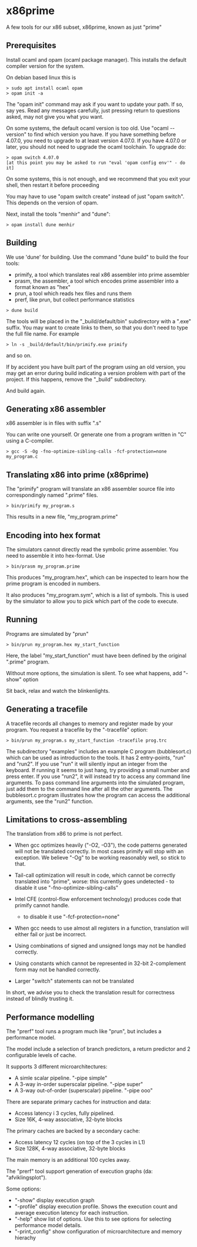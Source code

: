 # x86prime

A few tools for our x86 subset, x86prime, known as just "prime"

## Prerequisites

Install ocaml and opam (ocaml package manager). This installs the default compiler version for the system.

On debian based linux this is
~~~
> sudo apt install ocaml opam
> opam init -a
~~~
The "opam init" command may ask if you want to update your path. If so, say yes.
Read any messages carefully, just pressing return to questions asked, may not give you what you want.

On some systems, the default ocaml version is too old. Use "ocaml --version"
to find which version you have. If you have something before 4.07.0, you need
to upgrade to at least version 4.07.0. If you have 4.07.0 or later, you
should not need to upgrade the ocaml toolchain. To upgrade do:
~~~
> opam switch 4.07.0
[at this point you may be asked to run "eval 'opam config env'" - do it]
~~~
On some systems, this is not enough, and we recommend that you exit your shell,
then restart it before proceeding

You may have to use "opam switch create" instead of just "opam switch". This depends
on the version of opam.

Next, install the tools "menhir" and "dune":
~~~
> opam install dune menhir
~~~

## Building

We use 'dune' for building. Use the command "dune build" to build the four tools:

 * primify, a tool which translates real x86 assembler into prime assembler
 * prasm, the assembler, a tool which encodes prime assembler into a format known as "hex"
 * prun, a tool which reads hex files and runs them
 * prerf, like prun, but collect performance statistics

~~~
> dune build
~~~

The tools will be placed in the "_build/default/bin" subdirectory with a ".exe" suffix.
You may want to create links to them, so that you don't need to type the full file name.
For example
~~~
> ln -s _build/default/bin/primify.exe primify
~~~
and so on.

If by accident you have built part of the program using an old version, you
may get an error during build indicating a version problem with part of the
project. If this happens, remove the "_build" subdirectory.

And build again.

## Generating x86 assembler

x86 assembler is in files with suffix ".s"

You can write one yourself. Or generate one from a program written in "C"
using a C-compiler.

~~~
> gcc -S -Og -fno-optimize-sibling-calls -fcf-protection=none my_program.c
~~~

## Translating x86 into prime (x86prime)

The "primify" program will translate an x86 assembler source file into
correspondingly named ".prime" files.

~~~
> bin/primify my_program.s
~~~

This results in a new file, "my_program.prime"

## Encoding into hex format

The simulators cannot directly read the symbolic prime assembler. You need to
assemble it into hex-format. Use

~~~
> bin/prasm my_program.prime
~~~

This produces "my_program.hex", which can be inspected to learn how the prime
program is encoded in numbers.

It also produces "my_program.sym", which is a list of symbols. This is used by
the simulator to allow you to pick which part of the code to execute.

## Running

Programs are simulated by "prun"

~~~
> bin/prun my_program.hex my_start_function
~~~

Here, the label "my_start_function" must have been defined by the original ".prime"
program.

Without more options, the simulation is silent. To see what happens, add "-show" option

Sit back, relax and watch the blinkenlights.

## Generating a tracefile

A tracefile records all changes to memory and register made by your program.
You request a tracefile by the "-tracefile" option:

~~~
> bin/prun my_program.s my_start_function -tracefile prog.trc
~~~

The subdirectory "examples" includes an example C program (bubblesort.c)
which can be used as introduction to the tools. It has 2 entry-points, "run"
and "run2". If you use "run" it will silently input an integer from the keyboard.
If running it seems to just hang, try providing a small number and press enter.
If you use "run2", it will instead try to access any command line arguments.
To pass command line arguments into the simulated program, just add them to 
the command line after all the other arguments. The bubblesort.c program
illustrates how the program can access the additional arguments, see the "run2"
function.

## Limitations to cross-assembling

The translation from x86 to prime is not perfect.

 * When gcc optimizes heavily ("-O2, -O3"), the code patterns generated will not
   be translated correctly. In most cases primify will stop with an exception. 
   We believe "-Og" to be working reasonably well, so stick to that.

 * Tail-call optimization will result in code, which cannot be correctly translated
   into "prime", worse: this currently goes undetected - to disable it use "-fno-optimize-sibling-calls"

 * Intel CFE (control-flow enforcement technology) produces code that primify cannot handle.
   - to disable it use "-fcf-protection=none"

 * When gcc needs to use almost all registers in a function, translation will either fail
   or just be incorrect.

 * Using combinations of signed and unsigned longs may not be handled correctly.

 * Using constants which cannot be represented in 32-bit 2-complement form
   may not be handled correctly.

 * Larger "switch" statements can not be translated

In short, we advise you to check the translation result for correctness instead
of blindly trusting it.

## Performance modelling

The "prerf" tool runs a program much like "prun", but includes a performance model.

The model include a selection of branch predictors, a return predictor and 2 configurable
levels of cache.

It supports 3 different microarchitectures:

 * A simle scalar pipeline. "-pipe simple"
 * A 3-way in-order superscalar pipeline. "-pipe super"
 * A 3-way out-of-order (superscalar) pipeline. "-pipe ooo"

There are separate primary caches for instruction and data:

 * Access latency i 3 cycles, fully pipelined.
 * Size 16K, 4-way associative, 32-byte blocks

The primary caches are backed by a secondary cache:

 * Access latency 12 cycles (on top of the 3 cycles in L1)
 * Size 128K, 4-way associative, 32-byte blocks

The main memory is an additional 100 cycles away.

The "prerf" tool support generation of execution graphs (da: "afviklingsplot").

Some options:

 * "-show" display execution graph
 * "-profile" display execution profile. Shows the execution count and average
   execution latency for each instruction.
 * "-help" show list of options. Use this to see options for selecting
   performance model details.
 * "-print_config" show configuration of microarchitecture and memory hierachy
